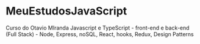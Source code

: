 # MeuEstudosJavaScript
Curso do Otavio MIranda
Javascript e TypeScript - front-end e back-end (Full Stack) - Node, Express, noSQL, React, hooks, Redux, Design Patterns
